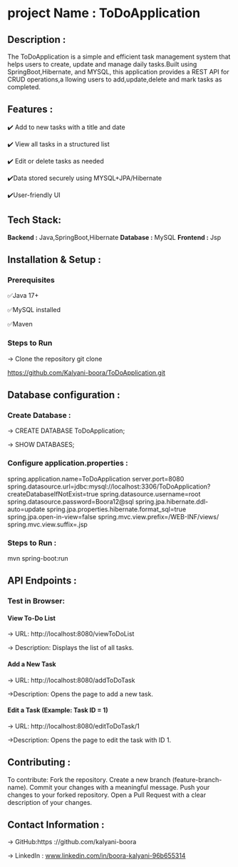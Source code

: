 # project Name : ToDoApplication
## Description : 
The ToDoApplication is a simple and efficient task management system that helps users to create, update and manage daily tasks.Built using SpringBoot,Hibernate, and MYSQL,
this application provides a REST API for CRUD operations,a llowing users to add,update,delete and mark tasks as completed.
## Features :
✔️ Add to new tasks with a title and date

✔️ View all tasks in a structured list

✔️ Edit or delete tasks as needed

✔️Data stored securely using MYSQL+JPA/Hibernate

✔️User-friendly UI
## Tech Stack:
**Backend :** Java,SpringBoot,Hibernate
**Database :** MySQL
**Frontend :** Jsp
## Installation & Setup :
### Prerequisites
✅Java 17+

✅MySQL installed

✅Maven
### Steps to Run
-> Clone the repository
git clone

https://github.com/Kalyani-boora/ToDoApplication.git
## Database configuration :
### Create Database :
-> CREATE DATABASE ToDoApplication;

-> SHOW DATABASES;
### Configure application.properties :
spring.application.name=ToDoApplication
server.port=8080
spring.datasource.url=jdbc:mysql://localhost:3306/ToDoApplication?createDatabaseIfNotExist=true
spring.datasource.username=root
spring.datasource.password=Boora12@sql
spring.jpa.hibernate.ddl-auto=update
spring.jpa.properties.hibernate.format_sql=true
spring.jpa.open-in-view=false
spring.mvc.view.prefix=/WEB-INF/views/
spring.mvc.view.suffix=.jsp
### Steps to Run :
mvn spring-boot:run
## API Endpoints :
### Test in Browser:
#### View To-Do List
->  URL:  http://localhost:8080/viewToDoList 

-> Description: Displays the list of all tasks.
#### Add a New Task
->  URL:  http://localhost:8080/addToDoTask

->Description: Opens the page to add a new task.
#### Edit a Task (Example: Task ID = 1)
->  URL: http://localhost:8080/editToDoTask/1

->Description: Opens the page to edit the task with ID 1.
## Contributing :
To contribute:
Fork the repository.
Create a new branch (feature-branch-name).
Commit your changes with a meaningful message.
Push your changes to your forked repository.
Open a Pull Request with a clear description of your changes.
## Contact Information :
-> GitHub:https ://github.com/kalyani-boora

-> LinkedIn : www.linkedin.com/in/boora-kalyani-96b655314


